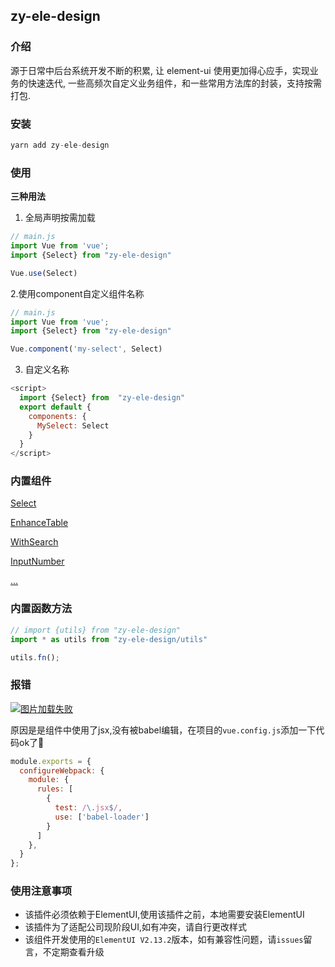 ## zy-ele-design

### 介绍

源于日常中后台系统开发不断的积累, 让 element-ui 使用更加得心应手，实现业务的快速迭代, 一些高频次自定义业务组件，和一些常用方法库的封装，支持按需打包.

### 安装

```javascript
yarn add zy-ele-design
```

### 使用

**三种用法**

1. 全局声明按需加载
```javascript
// main.js
import Vue from 'vue';
import {Select} from "zy-ele-design"

Vue.use(Select)
```

2.使用component自定义组件名称
```javascript
// main.js
import Vue from 'vue';
import {Select} from "zy-ele-design"

Vue.component('my-select', Select)
```

3. 自定义名称
```javascript
<script>
  import {Select} from  "zy-ele-design"
  export default {
    components: {
      MySelect: Select
    }
  }
</script>
```

### 内置组件

[Select](https://github.com/hzfvictory/zy-ele-design/tree/master/packages/components/Select)

[EnhanceTable](https://github.com/hzfvictory/zy-ele-design/tree/master/packages/components/EnhanceTable)

[WithSearch](https://github.com/hzfvictory/zy-ele-design/tree/master/packages/components/WithSearch)

[InputNumber](https://github.com/hzfvictory/zy-ele-design/tree/master/packages/components/InputNumber)

[...](https://github.com/hzfvictory/zy-ele-design/tree/master/packages/components)

### 内置函数方法
```javascript
// import {utils} from "zy-ele-design"
import * as utils from "zy-ele-design/utils"

utils.fn();
```

### 报错

<a href="https://tva1.sinaimg.cn/large/0081Kckwly1glruqk4nbnj31kw0e276p.jpg" target="_blank" rel="noopener noreferrer"><img src="https://tva1.sinaimg.cn/large/0081Kckwly1glruqk4nbnj31kw0e276p.jpg" alt='图片加载失败'></a>

原因是是组件中使用了jsx,没有被babel编辑，在项目的`vue.config.js`添加一下代码ok了💪

```javascript
module.exports = {
  configureWebpack: {
    module: {
      rules: [
        {
          test: /\.jsx$/,
          use: ['babel-loader']
        }
      ]
    },
  }
};
```

### 使用注意事项

- 该插件必须依赖于ElementUI,使用该插件之前，本地需要安装ElementUI
- 该插件为了适配公司现阶段UI,如有冲突，请自行更改样式
- 该组件开发使用的`ElementUI V2.13.2`版本，如有兼容性问题，请`issues`留言，不定期查看升级

